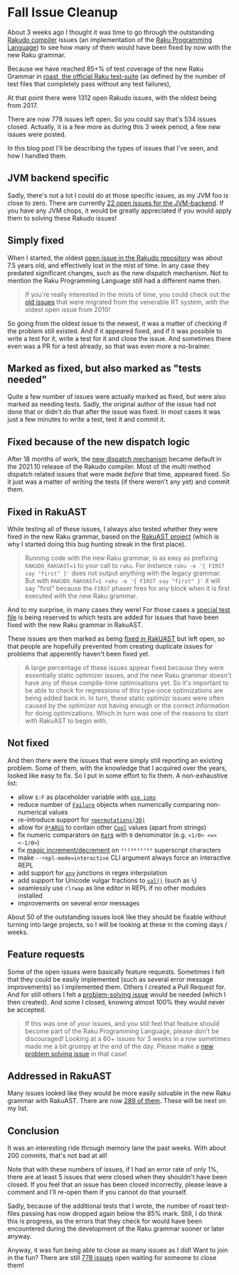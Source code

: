 # Fall Issue Cleanup

About 3 weeks ago I thought it was time to go through the outstanding [Rakudo compiler](https://rakudo.org) issues (an implementation of the [Raku Programming Language](https://raku.org)) to see how many of them would have been fixed by now with the new Raku grammar.

Because we have reached 85+% of test coverage of the new Raku Grammar in [roast, the official Raku test-suite](https://github.com/raku/roast?tab=readme-ov-file#the-official-raku-test-suite) (as defined by the number of test files that completely pass without any test failures),

At that point there were 1312 open Rakudo issues, with the oldest being from 2017.

There are now 778 issues left open.  So you could say that's 534 issues closed.  Actually, it is a few more as during this 3 week period, a few new issues were posted.

In this blog post I'll be describing the types of issues that I've seen, and how I handled them.

## JVM backend specific

Sadly, there's not a lot I could do at those specific issues, as my JVM foo is close to zero.  There are currently [22 open issues for the JVM-backend](https://github.com/rakudo/rakudo/issues?q=is%3Aopen+is%3Aissue+label%3AJVM).  If you have any JVM chops, it would be greatly appreciated if you would apply them to solving these Rakudo issues!

## Simply fixed

When I started, the oldest [open issue in the Rakudo repository](https://github.com/rakudo/rakudo/issues?q=is%3Aopen+is%3Aissue) was about 7.5 years old, and effectively lost in the mist of time.  In any case they predated significant changes, such as the new dispatch mechanism.  Not to mention the Raku Programming Language still had a different name then.

> If you're really interested in the mists of time, you could check out the [old issues](https://github.com/Raku/old-issue-tracker/issues?q=is%3Aissue+is%3Aopen) that were migrated from the venerable RT system, with the oldest open issue from 2010!

So going from the oldest issue to the newest, it was a matter of checking if the problem still existed.  And if it appeared fixed, and if it was possible to write a test for it, write a test for it and close the issue.  And sometimes there even was a PR for a test already, so that was even more a no-brainer.

## Marked as fixed, but also marked as "tests needed"

Quite a few number of issues were actually marked as fixed, but were also marked as needing tests.  Sadly, the original author of the issue had not done that or didn't do that after the issue was fixed.  In most cases it was just a few minutes to write a test, test it and commit it.

## Fixed because of the new dispatch logic

After 18 months of work, the [new dispatch mechanism](https://6guts.wordpress.com/2021/09/29/the-new-moarvm-dispatch-mechanism-is-here/) became default in the 2021.10 release of the Rakudo compiler.  Most of the multi method dispatch related issues that were made *before* that time, appeared fixed.  So it just was a matter of writing the tests (if there weren't any yet) and commit them.

## Fixed in RakuAST

While testing all of these issues, I always also tested whether they were fixed in the new Raku grammar, based on the [RakuAST project](https://dev.to/lizmat/rakuast-for-early-adopters-576n) (which is why I started doing this bug hunting streak in the first place).

> Running code with the new Raku grammar, is as easy as prefixing `RAKUDO_RAKUAST=1` to your call to `raku`.  For instance `raku -e '{ FIRST say "first" }'` does not output anything with the legacy grammar.  But with `RAKUDO_RAKUAST=1 raku -e '{ FIRST say "first" }'` it will say "first" because the `FIRST` phaser fires for any block when it is first executed with the new Raku grammar.

And to my surprise, in many cases they were!  For those cases a [special test file](https://github.com/rakudo/rakudo/blob/main/t/12-rakuast/xx-fixed-in-rakuast.rakutest) is being reserved to which tests are added for issues that have been fixed with the new Raku grammar in RakuAST.

These issues are then marked as being [fixed in RakUAST](https://github.com/rakudo/rakudo/issues?q=is%3Aopen+is%3Aissue+label%3A%22fixed+in+RakuAST%22) but left open, so that people are hopefully prevented from creating duplicate issues for problems that apperently haven't been fixed yet.

> A large percentage of these issues appear fixed because they were essentially static optimizer issues, and the new Raku grammar doesn't have any of these compile-time optimisations yet.  So it's important to be able to check for regressions of this type once optimizations are being added back in.  In turn, these static optimizr issues were often caused by the optimizer not having enough or the correct information for doing optimizations.  Which in turn was one of the reasons to start with RakuAST to begin with.

## Not fixed

And then there were the issues that were simply still reporting an existing problem.  Some of them, with the knowledge that I acquired over the years, looked like easy to fix.  So I put in some effort to fix them.  A non-exhaustive list:

- allow `$:F` as placeholder variable with [`use isms`](https://docs.raku.org/language/pragmas#isms)
- reduce number of [`Failure`](https://docs.raku.org/type/Failure) objects when numerically comparing non-numerical values
- re-introduce support for [`+permutations(30)`](https://docs.raku.org/type/List#routine_permutations)
- allow for [`@*ARGS`](https://docs.raku.org/language/variables#@*ARGS) to contain other [`Cool`](https://docs.raku.org/type/Cool) values (apart from strings)
- fix numeric comparators on [`Rat`s](https://docs.raku.org/type/Rat) with `0` denominator (e.g. `<1/0> <=> <-1/0>`)
- fix [magic increment/decrement](https://docs.raku.org/type/Str#method_succ) on `⁰¹²³⁴⁵⁶⁷⁸⁹` superscript characters
- make `--repl-mode=interactive` CLI argument always force an interactive REPL
- add support for [`any`](https://docs.raku.org/type/Junction) junctions in regex interpolation
- add support for Unicode vulgar fractions to [`val()`](https://docs.raku.org/routine/val) (such as `⅓`)
- seamlessly use `rlrwap` as line editor in REPL if no other modules installed
- improvements on several error messages

About 50 of the outstanding issues look like they should be fixable without turning into large projects, so I will be looking at these in the coming days / weeks.

## Feature requests

Some of the open issues were basically feature requests.  Sometimes I felt that they could be easily implemented (such as several error message improvements) so I implemented them.  Others I created a Pull Request for.  And for still others I felt a [problem-solving issue](https://github.com/raku/problem-solving/issues) would be needed (which I then created).  And some I closed, knowing almost 100% they would never be accepted.

> If this was one of *your* issues, and you still feel that feature should become part of the Raku Programming Language, please don't be discouraged!  Looking at a 60+ issues for 3 weeks in a row sometimes made me a bit grumpy at the end of the day.  Please make a [new problem solving issue](https://github.com/Raku/problem-solving/issues/new/choose) in that case!

## Addressed in RakuAST

Many issues looked like they would be more easily solvable in the new Raku grammar with RakuAST.  There are now [289 of them](https://github.com/rakudo/rakudo/issues?q=is%3Aopen+is%3Aissue+label%3A%22addressed+in+RakuAST%22).  These will be next on my list.

## Conclusion

It was an interesting ride through memory lane the past weeks.  With about 200 commits, that's not bad at all!

Note that with these numbers of issues, if I had an error rate of only 1%, there are at least 5 issues that were closed when they shouldn't have been closed.  If you feel that an issue has been closed incorrectly, please leave a comment and I'll re-open them if you cannot do that yourself.

Sadly, because of the additional tests that I wrote, the number of roast test-files passing has now dropped again below the 85% mark.  Still, I do think this is progress, as the errors that they check for would have been encountered during the development of the Raku grammar sooner or later anyway.

Anyway, it was fun being able to close as many issues as I did!  Want to join in the fun?  There are still [778 issues](https://github.com/rakudo/rakudo/issues?q=is%3Aopen+is%3Aissue) open waiting for someone to close them!
